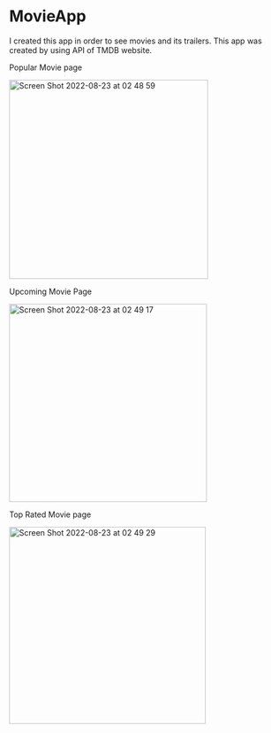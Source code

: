 # MovieApp
I created this app in order to see movies and its trailers. 
This app was created by using API of TMDB website.

Popular Movie page

<img width="360" alt="Screen Shot 2022-08-23 at 02 48 59" src="https://user-images.githubusercontent.com/93769522/186024917-07db1620-c6eb-49c7-a7f9-b55cbe21d6b3.png">

Upcoming Movie Page

<img width="358" alt="Screen Shot 2022-08-23 at 02 49 17" src="https://user-images.githubusercontent.com/93769522/186024954-25b6ff41-8989-4432-b63b-1fe81bab6366.png">

Top Rated Movie page

<img width="356" alt="Screen Shot 2022-08-23 at 02 49 29" src="https://user-images.githubusercontent.com/93769522/186024977-ebb81521-a1c2-4ae8-85e4-e5d45cc0dd23.png">

